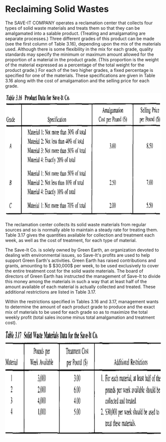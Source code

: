 # Reclaiming Solid Wastes

The SAVE-IT COMPANY operates a reclamation center that collects four types of solid waste materials and treats them so that they can be amalgamated into a salable product. (Treating and amalgamating are separate processes.) Three different grades of this product can be made (see the first column of Table 3.16), depending upon the mix of the materials used. Although there is some flexibility in the mix for each grade, quality standards may specify the minimum or maximum amount allowed for the proportion of a material in the product grade. (This proportion is the weight of the material expressed as a percentage of the total weight for the product grade.) For each of the two higher grades, a fixed percentage is specified for one of the materials. These specifications are given in Table 3.16 along with the cost of amalgamation and the selling price for each grade.

<p align="center">
  <img width="800" height="400" src="https://github.com/Pegah-Ardehkhani/Optimization-Problems-and-Solutions/blob/main/20.%20Reclaiming%20Solid%20Wastes/Table%203.16.PNG">
</p>

The reclamation center collects its solid waste materials from regular sources and so is normally able to maintain a steady rate for treating them. Table 3.17 gives the quantities available for collection and treatment each week, as well as the cost of treatment, for each type of material.

The Save-It Co. is solely owned by Green Earth, an organization devoted to dealing with environmental issues, so Save-It's profits are used to help support Green Earth's activities. Green Earth has raised contributions and grants, amounting to $ \$30,000$ per week, to be used exclusively to cover the entire treatment cost for the solid waste materials. The board of directors of Green Earth has instructed the management of Save-It to divide this money among the materials in such a way that at least half of the amount available of each material is actually collected and treated. These additional restrictions are listed in Table 3.17.

Within the restrictions specified in Tables 3.16 and 3.17, management wants to determine the amount of each product grade to produce and the exact mix of materials to be used for each grade so as to maximize the total weekly profit (total sales income minus total amalgamation and treatment cost).

<p align="center">
  <img width="800" height="350" src="https://github.com/Pegah-Ardehkhani/Optimization-Problems-and-Solutions/blob/main/20.%20Reclaiming%20Solid%20Wastes/Table%203.17.PNG">
</p>
